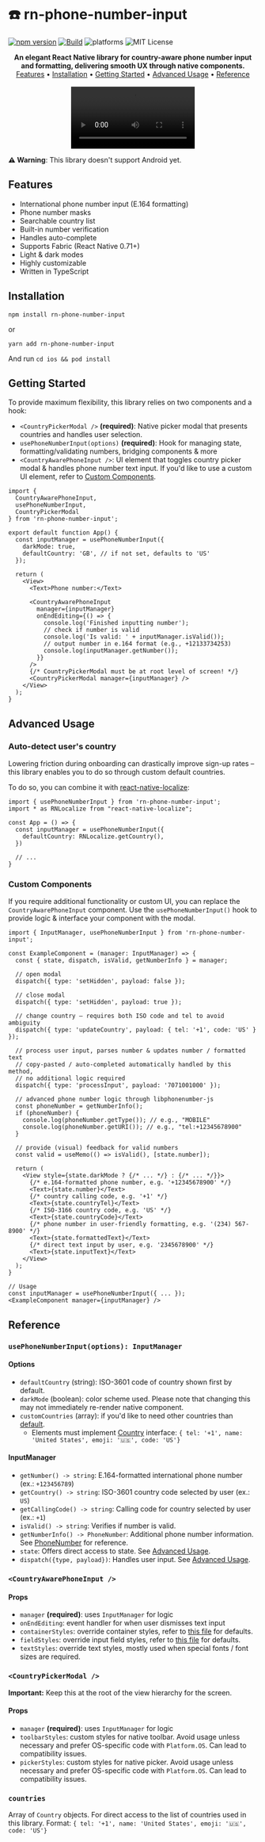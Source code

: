 # ☎️ rn-phone-number-input
[![npm version](https://img.shields.io/npm/v/rn-phone-number-input.svg)](https://www.npmjs.com/package/rn-phone-number-input)
[![Build](https://github.com/gtomitsuka/rn-phone-number-input/workflows/CI/badge.svg)](https://github.com//gtomitsuka/rn-phone-number-input/actions) 
![platforms](https://img.shields.io/badge/platforms-iOS-brightgreen.svg?style=flat-square&colorB=191A17)
![MIT License](https://img.shields.io/npm/l/@react-native-picker/picker.svg)

<div align="center">
<b>An elegant React Native library for country-aware phone number input and formatting, delivering smooth UX through native components.</b>
<br/>
<a href="#features">Features</a> • <a href="#installation">Installation</a> • <a href="#gettingstarted">Getting Started</a> • <a href="#advancedusage">Advanced Usage</a> • <a href="#reference">Reference</a>
<br/><br/>
<video src="https://user-images.githubusercontent.com/10295671/232161870-b5033732-e722-4575-868d-aa8810d4d66f.mp4" width=250 loop autoplay />
</div>


**⚠️ Warning**: This library doesn't support Android yet.

## Features
* International phone number input (E.164 formatting)
* Phone number masks
* Searchable country list
* Built-in number verification
* Handles auto-complete
* Supports Fabric (React Native 0.71+)
* Light & dark modes
* Highly customizable
* Written in TypeScript

## Installation
```
npm install rn-phone-number-input
```
or
```
yarn add rn-phone-number-input
```
And run `cd ios && pod install`

## Getting Started
To provide maximum flexibility, this library relies on two components and a hook:
* `<CountryPickerModal />` **(required)**: Native picker modal that presents countries and handles user selection.
* `usePhoneNumberInput(options)` **(required)**: Hook for managing state,
formatting/validating numbers, bridging components & more
* `<CountryAwarePhoneInput />`: UI element that toggles country picker modal & handles phone
number text input. If you'd like to use a custom UI element, refer to [Custom Components](#customcomponents).

```tsx
import {
  CountryAwarePhoneInput,
  usePhoneNumberInput,
  CountryPickerModal
} from 'rn-phone-number-input';

export default function App() {
  const inputManager = usePhoneNumberInput({
    darkMode: true,
    defaultCountry: 'GB', // if not set, defaults to 'US'
  });

  return (
    <View>
      <Text>Phone number:</Text>

      <CountryAwarePhoneInput
        manager={inputManager}
        onEndEditing={() => {
          console.log('Finished inputting number');
          // check if number is valid
          console.log('Is valid: ' + inputManager.isValid());
          // output number in e.164 format (e.g., +12133734253)
          console.log(inputManager.getNumber());
        }}
      />
      {/* CountryPickerModal must be at root level of screen! */}
      <CountryPickerModal manager={inputManager} />
    </View>
  );
}
```

## Advanced Usage
### Auto-detect user's country
Lowering friction during onboarding can drastically improve sign-up rates –
this library enables you to do so through custom default countries.

To do so, you can combine it with [react-native-localize](https://github.com/zoontek/react-native-localize):

```tsx
import { usePhoneNumberInput } from 'rn-phone-number-input';
import * as RNLocalize from "react-native-localize";

const App = () => {
  const inputManager = usePhoneNumberInput({
    defaultCountry: RNLocalize.getCountry(),
  })

  // ...
}
```

### Custom Components
If you require additional functionality or custom UI, you can replace the `CountryAwarePhoneInput` component.
Use the `usePhoneNumberInput()` hook to provide logic & interface your component with the modal.

```tsx
import { InputManager, usePhoneNumberInput } from 'rn-phone-number-input';

const ExampleComponent = (manager: InputManager) => {
  const { state, dispatch, isValid, getNumberInfo } = manager;

  // open modal
  dispatch({ type: 'setHidden', payload: false });

  // close modal
  dispatch({ type: 'setHidden', payload: true });

  // change country – requires both ISO code and tel to avoid ambiguity
  dispatch({ type: 'updateCountry', payload: { tel: '+1', code: 'US' } });

  // process user input, parses number & updates number / formatted text
  // copy-pasted / auto-completed automatically handled by this method,
  // no additional logic required
  dispatch({ type: 'processInput', payload: '7071001000' });

  // advanced phone number logic through libphonenumber-js
  const phoneNumber = getNumberInfo();
  if (phoneNumber) {
    console.log(phoneNumber.getType()); // e.g., "MOBILE"
    console.log(phoneNumber.getURI()); // e.g., "tel:+12345678900"
  }

  // provide (visual) feedback for valid numbers
  const valid = useMemo(() => isValid(), [state.number]);

  return (
    <View style={state.darkMode ? {/* ... */} : {/* ... */}}>
      {/* e.164-formatted phone number, e.g. '+12345678900' */}
      <Text>{state.number}</Text>
      {/* country calling code, e.g. '+1' */}
      <Text>{state.countryTel}</Text>
      {/* ISO-3166 country code, e.g. 'US' */}
      <Text>{state.countryCode}</Text>
      {/* phone number in user-friendly formatting, e.g. '(234) 567-8900' */}
      <Text>{state.formattedText}</Text>
      {/* direct text input by user, e.g. '2345678900' */}
      <Text>{state.inputText}</Text>
    </View>
  );
}

// Usage
const inputManager = usePhoneNumberInput({ ... });
<ExampleComponent manager={inputManager} />
```

## Reference
### `usePhoneNumberInput(options): InputManager`
#### Options
* `defaultCountry` (string): ISO-3601 code of country shown first by default.
* `darkMode` (boolean): color scheme used. Please note that changing this may not immediately re-render native component.
* `customCountries` (array): if you'd like to need other countries than [default](https://github.com/gtomitsuka/rn-phone-number-input/blob/main/src/countries.ts).
  * Elements must implement [Country](https://github.com/gtomitsuka/rn-phone-number-input/blob/main/src/types.ts) interface:
  `{ tel: '+1', name: 'United States', emoji: '🇺🇸', code: 'US'}`

#### InputManager
* `getNumber() -> string`: E.164-formatted international phone number (ex.: `+123456789`)
* `getCountry() -> string`: ISO-3601 country code selected by user (ex.: `US`)
* `getCallingCode() -> string`: Calling code for country selected by user (ex.: `+1`)
* `isValid() -> string`: Verifies if number is valid.
* `getNumberInfo() -> PhoneNumber`: Additional phone number information. See [PhoneNumber](https://github.com/catamphetamine/libphonenumber-js#phonenumber) for reference.
* `state`: Offers direct access to state. See [Advanced Usage](#advancedusage).
* `dispatch({type, payload})`: Handles user input. See [Advanced Usage](#advancedusage).

### `<CountryAwarePhoneInput />`
#### Props
* `manager` **(required)**: uses `InputManager` for logic
* `onEndEditing`: event handler for when user dismisses text input
* `containerStyles`: override container styles, refer to [this file](https://github.com/gtomitsuka/rn-phone-number-input/blob/5a85b0bdfb15e99f2768680d0b5f5259d3687e49/src/CountryAwarePhoneInput.tsx#L66) for defaults.
* `fieldStyles`: override input field styles, refer to [this file](https://github.com/gtomitsuka/rn-phone-number-input/blob/5a85b0bdfb15e99f2768680d0b5f5259d3687e49/src/CountryAwarePhoneInput.tsx#L72) for defaults.
* `textStyles`: override text styles, mostly used when special fonts / font sizes are required.

### `<CountryPickerModal />`
**Important:** Keep this at the root of the view hierarchy for the screen.

#### Props
* `manager` **(required)**: uses `InputManager` for logic
* `toolbarStyles`: custom styles for native toolbar. Avoid usage unless necessary and prefer OS-specific code with `Platform.OS`. Can lead to compatibility issues.
* `pickerStyles`: custom styles for native picker. Avoid usage unless necessary and prefer OS-specific code with `Platform.OS`. Can lead to compatibility issues.

### `countries`
Array of `Country` objects. For direct access to the list of countries used in this library.
Format: `{ tel: '+1', name: 'United States', emoji: '🇺🇸', code: 'US'}`
